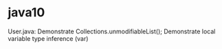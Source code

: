 # java10

User.java:
Demonstrate Collections.unmodifiableList();
Demonstrate local variable type inference (var)

